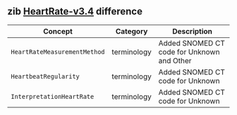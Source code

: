 ## zib [HeartRate-v3.4](https://zibs.nl/wiki/HeartRate-v3.4(2020EN)) difference

| Concept         | Category          | Description                             | 
|-----------------|-------------------|-----------------------------------------|
|`HeartRateMeasurementMethod` | terminology | Added SNOMED CT code for Unknown and Other |
|`HeartbeatRegularity` | terminology | Added SNOMED CT code for Unknown |
|`InterpretationHeartRate` | terminology | Added SNOMED CT code for Unknown |
